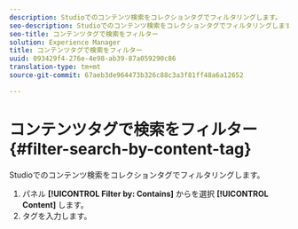 ```yaml
---
description: Studioでのコンテンツ検索をコレクションタグでフィルタリングします。
seo-description: Studioでのコンテンツ検索をコレクションタグでフィルタリングします。
seo-title: コンテンツタグで検索をフィルター
solution: Experience Manager
title: コンテンツタグで検索をフィルター
uuid: 093429f4-276e-4e98-ab39-87a059290c86
translation-type: tm+mt
source-git-commit: 67aeb3de964473b326c88c3a3f81ff48a6a12652

---
```



# コンテンツタグで検索をフィルター{#filter-search-by-content-tag}

Studioでのコンテンツ検索をコレクションタグでフィルタリングします。

1. パネル **[!UICONTROL Filter by: Contains]** からを選択 **[!UICONTROL Content]** します。
1. タグを入力します。
